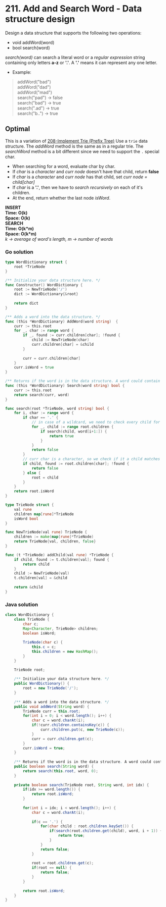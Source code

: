 # 211. Add and Search Word - Data structure design

Design a data structure that supports the following two operations:

- void addWord(word)
- bool search(word)

*search(word)* can search a literal word or a *regular expression* string containing only 
letters **a-z** or **'.'**. A **'.'** means it can represent any one letter.

- Example:
> addWord("bad") <br>
> addWord("dad") <br>
> addWord("mad") <br>
> search("pad") -> false <br>
> search("bad") -> true <br>
> search(".ad") -> true <br>
> search("b..") -> true

## Optimal
This is a variation of [208-Implement Trie (Prefix Tree)](208-Implement%20Trie%20(Prefix%20Tree).md)
Use a `trie` data structure. The *addWord* method is the same as in a regular trie. The *searchWord*
method is a bit different since we need to support the `.` special char.
- When searching for a word, evaluate char by char.
- If *char* is a *character* and *curr node* doesn't have that child, return **false**
- If *char* is a *character* and *curr node* has that child, set *curr node = child[char]*
- If *char* is a **'.'**, then we have to *search recursively* on each of it's children.
- At the end, return whether the last node *isWord*.

**INSERT<br> Time: O(k) <br> Space: O(k)**<br>
**SEARCH<br> Time: O(k\*m) <br> Space: O(k\*m)**<br>
*k -> average of word's length, m -> number of words*

### Go solution
```go
type WordDictionary struct {
    root *TrieNode
}

/** Initialize your data structure here. */
func Constructor() WordDictionary {
    root := NewTrieNode('/')
    dict := WordDictionary{&root}
    
    return dict
}

/** Adds a word into the data structure. */
func (this *WordDictionary) AddWord(word string)  {
    curr := this.root
    for _, char := range word {
        if _, found := curr.children[char]; !found {
            child := NewTrieNode(char)
            curr.children[char] = &child
        }
        
        curr = curr.children[char]
    }
    curr.isWord = true
}

/** Returns if the word is in the data structure. A word could contain the dot character '.' to represent any one letter. */
func (this *WordDictionary) Search(word string) bool {
    curr := this.root
    return search(curr, word)
}

func search(root *TrieNode, word string) bool {
    for i, char := range word {
        if char == '.' {
            // in case of a wildcard, we need to check every child for the remaining string
            for _, child := range root.children {    
                if search(child, word[i+1:]) {
                    return true
                }
            }
            return false
        } 
        // curr char is a character, so we check if it a child matches
        if child, found := root.children[char]; !found {
            return false
        } else {
            root = child
        }
    }
    return root.isWord
}

type TrieNode struct {
    val rune
    children map[rune]*TrieNode
    isWord bool
}

func NewTrieNode(val rune) TrieNode {
    children := make(map[rune]*TrieNode)
    return TrieNode{val, children, false} 
}

func (t *TrieNode) addChild(val rune) *TrieNode {
    if child, found := t.children[val]; found {
        return child
    }
    child := NewTrieNode(val)
    t.children[val] = &child
    
    return &child
}
```
### Java solution
```java
class WordDictionary {
    class TrieNode {
        char c;
        Map<Character, TrieNode> children;
        boolean isWord;
        
        TrieNode(char c) {
            this.c = c;
            this.children = new HashMap();
        }
    }

    TrieNode root;
    
    /** Initialize your data structure here. */
    public WordDictionary() {
        root = new TrieNode('/');
    }
    
    /** Adds a word into the data structure. */
    public void addWord(String word) {
        TrieNode curr = this.root;
        for(int i = 0; i < word.length(); i++) {
            char c = word.charAt(i);
            if(!curr.children.containsKey(c)) {
                curr.children.put(c, new TrieNode(c));
            }
            curr = curr.children.get(c);
        }
        curr.isWord = true;
    }
    
    /** Returns if the word is in the data structure. A word could contain the dot character '.' to represent any one letter. */
    public boolean search(String word) {
        return search(this.root, word, 0);
    }
    
    private boolean search(TrieNode root, String word, int idx) {
        if(idx >= word.length()) {
            return root.isWord;
        }
        
        for(int i = idx; i < word.length(); i++) {
            char c = word.charAt(i);
            
            if(c == '.') {
                for(char child : root.children.keySet()) {
                    if(search(root.children.get(child), word, i + 1)) {
                        return true;
                    }
                }
                return false;
            }
            
            root = root.children.get(c);
            if(root == null) {
                return false;
            }
        }
        
        return root.isWord;
    }
}
```